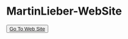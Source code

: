 # MartinLieber-WebSite
<button><a href="https://yusufstar.github.io/MartinLieber-Website/">Go To Web Site</a></button>

